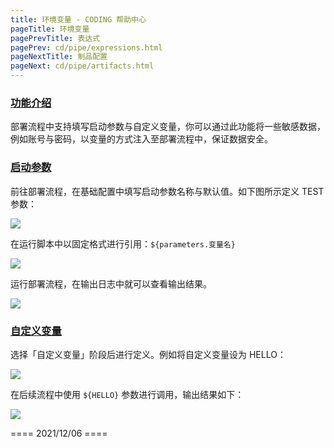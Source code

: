 ```yaml
---
title: 环境变量 - CODING 帮助中心
pageTitle: 环境变量
pagePrevTitle: 表达式
pagePrev: cd/pipe/expressions.html
pageNextTitle: 制品配置
pageNext: cd/pipe/artifacts.html 
---
```


### [功能介绍](#intro)

部署流程中支持填写启动参数与自定义变量，你可以通过此功能将一些敏感数据，例如账号与密码，以变量的方式注入至部署流程中，保证数据安全。

### [启动参数](#start-parameter)

前往部署流程，在基础配置中填写启动参数名称与默认值。如下图所示定义 TEST 参数：

![](https://help-assets.codehub.cn/enterprise/20211206110031.png)

在运行脚本中以固定格式进行引用：`${parameters.变量名}`

![](https://help-assets.codehub.cn/enterprise/20211206110435.png)

运行部署流程，在输出日志中就可以查看输出结果。

![](https://help-assets.codehub.cn/enterprise/20211206110630.png)

### [自定义变量](#customize-parameter)

选择「自定义变量」阶段后进行定义。例如将自定义变量设为 HELLO：

![](https://help-assets.codehub.cn/enterprise/20211206111237.png)

在后续流程中使用 `${HELLO}` 参数进行调用，输出结果如下：

![](https://help-assets.codehub.cn/enterprise/20211206111330.png)

==== 2021/12/06 ====
